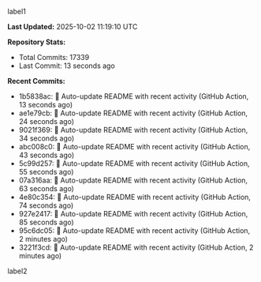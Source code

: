 
label1 
<!-- ACTIVITY_START -->
**Last Updated:** 2025-10-02 11:19:10 UTC

**Repository Stats:**
- Total Commits: 17339
- Last Commit: 13 seconds ago

**Recent Commits:**
- 1b5838ac: 🤖 Auto-update README with recent activity (GitHub Action, 13 seconds ago)
- ae1e79cb: 🤖 Auto-update README with recent activity (GitHub Action, 24 seconds ago)
- 9021f369: 🤖 Auto-update README with recent activity (GitHub Action, 34 seconds ago)
- abc008c0: 🤖 Auto-update README with recent activity (GitHub Action, 43 seconds ago)
- 5c99d257: 🤖 Auto-update README with recent activity (GitHub Action, 55 seconds ago)
- 07a316aa: 🤖 Auto-update README with recent activity (GitHub Action, 63 seconds ago)
- 4e80c354: 🤖 Auto-update README with recent activity (GitHub Action, 74 seconds ago)
- 927e2417: 🤖 Auto-update README with recent activity (GitHub Action, 85 seconds ago)
- 95c6dc05: 🤖 Auto-update README with recent activity (GitHub Action, 2 minutes ago)
- 3221f3cd: 🤖 Auto-update README with recent activity (GitHub Action, 2 minutes ago)
<!-- ACTIVITY_END -->

label2
